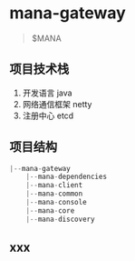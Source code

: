 # mana-gateway
> $MANA


## 项目技术栈
1. 开发语言
    java
2. 网络通信框架
    netty
3. 注册中心
    etcd


## 项目结构

```java
|--mana-gateway
    |--mana-dependencies
    |--mana-client
    |--mana-common
    |--mana-console
    |--mana-core
    |--mana-discovery 
```


## xxx

